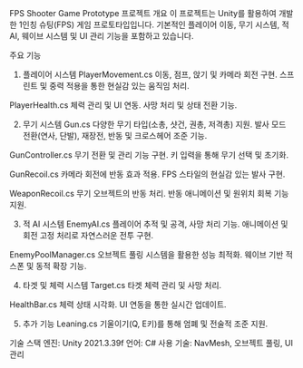 FPS Shooter Game Prototype
프로젝트 개요
이 프로젝트는 Unity를 활용하여 개발한 1인칭 슈팅(FPS) 게임 프로토타입입니다. 기본적인 플레이어 이동, 무기 시스템, 적 AI, 웨이브 시스템 및 UI 관리 기능을 포함하고 있습니다.

주요 기능
1. 플레이어 시스템
PlayerMovement.cs​
이동, 점프, 앉기 및 카메라 회전 구현.
스프린트 및 중력 적용을 통한 현실감 있는 움직임 처리.

PlayerHealth.cs​
체력 관리 및 UI 연동.
사망 처리 및 상태 전환 기능.

2. 무기 시스템
Gun.cs​
다양한 무기 타입(소총, 샷건, 권총, 저격총) 지원.
발사 모드 전환(연사, 단발), 재장전, 반동 및 크로스헤어 조준 기능.

GunController.cs​
무기 전환 및 관리 기능 구현.
키 입력을 통해 무기 선택 및 초기화.

GunRecoil.cs​
카메라 회전에 반동 효과 적용.
FPS 스타일의 현실감 있는 발사 구현.

WeaponRecoil.cs​
무기 오브젝트의 반동 처리.
반동 애니메이션 및 원위치 회복 기능 지원.

3. 적 AI 시스템
EnemyAI.cs​
플레이어 추적 및 공격, 사망 처리 기능.
애니메이션 및 회전 고정 처리로 자연스러운 전투 구현.

EnemyPoolManager.cs​
오브젝트 풀링 시스템을 활용한 성능 최적화.
웨이브 기반 적 스폰 및 동적 확장 기능.

4. 타겟 및 체력 시스템
Target.cs​
타겟 체력 관리 및 사망 처리.

HealthBar.cs​
체력 상태 시각화.
UI 연동을 통한 실시간 업데이트.

5. 추가 기능
Leaning.cs​
기울이기(Q, E키)를 통해 엄폐 및 전술적 조준 지원.

기술 스택
엔진: Unity 2021.3.39f
언어: C#
사용 기술: NavMesh, 오브젝트 풀링, UI 관리